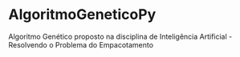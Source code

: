 # AlgoritmoGeneticoPy
Algoritmo Genético proposto na disciplina de Inteligência Artificial - Resolvendo o Problema do Empacotamento

